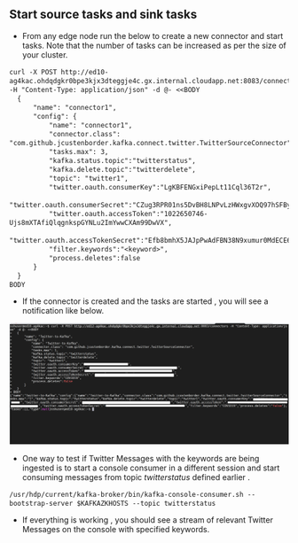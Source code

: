 ## Start source tasks and sink tasks 

- From any edge node run the below to create a new connector and start tasks. Note that the number of tasks can be increased as per the size of your cluster. 
```
curl -X POST http://ed10-ag4kac.ohdqdgkr0bpe3kjx3dteggje4c.gx.internal.cloudapp.net:8083/connectors -H "Content-Type: application/json" -d @- <<BODY
  {
      "name": "connector1",
      "config": {
          "name": "connector1",
          "connector.class": "com.github.jcustenborder.kafka.connect.twitter.TwitterSourceConnector",
          "tasks.max": 3,
          "kafka.status.topic":"twitterstatus",
          "kafka.delete.topic":"twitterdelete",        
          "topic": "twitter1",   
          "twitter.oauth.consumerKey":"LgKBFENGxiPepLt11Cql36T2r",
          "twitter.oauth.consumerSecret":"CZug3RPR01ns5DvBH8LNPvLzHWxgvXOQ97hSFByJ6x393vagFC",
          "twitter.oauth.accessToken":"1022650746-Ujs8mXTAfiQlqgnkspGYNLu2ImYwwCXAm99DwVX",
          "twitter.oauth.accessTokenSecret":"Efb8bmhX5JAJpPwAdFBN38N9xumur0MdECE6Te8KEdODr",
          "filter.keywords":"<keyword>",
          "process.deletes":false
      }
  }
BODY 
```

- If the connector is created and the tasks are started , you will see a notification like below.

![HDInsight Kafka Connect](https://github.com/arnabganguly/Kafkaconnect/blob/master/images/pic15.png)

- One way to test if Twitter Messages with the keywords are being ingested is to start a console consumer in a different session and start consuming messages from topic *twitterstatus* defined earlier  . 

```
/usr/hdp/current/kafka-broker/bin/kafka-console-consumer.sh --bootstrap-server $KAFKAZKHOSTS --topic twitterstatus 
```
- If everything is working , you should see a stream of relevant Twitter Messages on the console with specified keywords.  


<!--stackedit_data:
eyJoaXN0b3J5IjpbLTE1MDI4NTEwOTksLTE2MDU5NzMzMDUsMT
E3ODc2NzQ2NV19
-->